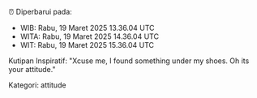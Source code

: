 ⏰ Diperbarui pada:
- WIB: Rabu, 19 Maret 2025 13.36.04 UTC
- WITA: Rabu, 19 Maret 2025 14.36.04 UTC
- WIT: Rabu, 19 Maret 2025 15.36.04 UTC

Kutipan Inspiratif:
"Xcuse me, I found something under my shoes. Oh its your attitude."


Kategori: attitude

